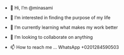 - 👋 Hi, I’m @minasami
- 👀 I’m interested in finding the purpose of my life

- 🌱 I’m currently learning what makes my work better
- 💞️ I’m looking to collaborate on anything
- 📫 How to reach me ...
 WhatsApp +0201284590503
<!---
minasami/minasami is a ✨ special ✨ repository because its `README.md` (this file) appears on your GitHub profile.
You can click the Preview link to take a look at your changes.
--->
